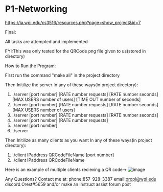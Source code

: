 # P1-Networking
https://ia.wpi.edu/cs3516/resources.php?page=show_project&id=7

Final:

All tasks are attempted and implemented

FYI:This was only tested for the QRCode png file given to us(stored in directory)

How to Run the Program:

First run the command "make all" in the project directory

Then Initilize the server In any of these ways(in project directory):

1) ./server  [port number]  [RATE number requests] [RATE number seconds] [MAX USERS number of users]  [TIME OUT number of seconds]
2) ./server  [port number]  [RATE number requests] [RATE number seconds] [MAX USERS number of users]
3) ./server  [port number]  [RATE number requests] [RATE number seconds]
4) ./server  [port number]  [RATE number requests]
5) ./server  [port number]  
6) ./server  

Then Initilize as many clients as you want In any of these ways(in project directory):
1) ./client IPaddress QRCodeFileName [port number]
2) ./client IPaddress QRCodeFileName

Here is an example of multiple clients recieving a QR code->
![image](https://user-images.githubusercontent.com/73619173/146481972-4fc41309-012f-4c13-9d59-bc663cc57934.png)


Any Questions?
Contact me at:
phone:857-928-3387
email:oropi@wpi.edu
discord:Orest#5659
and/or make an instruct assist forum post
